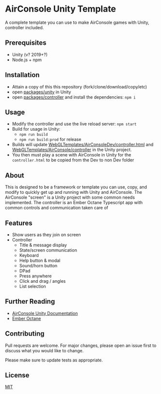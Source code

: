 # AirConsole Unity Template

A complete template you can use to make AirConsole games with Unity, controller included.

## Prerequisites

- Unity (v? 2019+?)
- Node.js + npm

## Installation

- Attain a copy of this this repository (fork/clone/download/copy/etc)
- open [packages/unity](packages/unity) in Unity
- open [packages/controller](packages/controller) and install the dependencies: `npm i`

## Usage

- Modify the controller and use the live reload server: `npm start`
- Build for usage in Unity:
  - `npm run build`
  - `npm run build:prod` for release
- Builds will update [WebGLTemplates/AirConsoleDev/controller.html](packages/unity/Assets/WebGLTemplates/AirConsoleDev/controller.html) and [WebGLTemplates/AirConsole/controller](packages/unity/Assets/WebGLTemplates/AirConsole/controller) in the Unity project.
- You then must play a scene with AirConsole in Unity for the `controller.html` to be copied from the Dev to non Dev folder

## About

This is designed to be a framework or template you can use, copy, and modify to quickly get up and running with Unity and AirConsole. The AirConsole "screen" is a Unity project with some common needs implemented. The controller is an Ember Octane Typescript app with common controls and communication taken care of

## Features

- Show users as they join on screen
- Controller
  - Title & message display
  - State/screen communication
  - Keyboard
  - Help button & modal
  - Sound/horn button
  - DPad
  - Press anywhere
  - Click and drag / angles
  - List selection

## Further Reading
- [AirConsole Unity Documentation](packages/unity/Assets/AirConsole/Documentation_1.7.pdf)
- [Ember Octane](https://emberjs.com/editions/octane/)

## Contributing
Pull requests are welcome. For major changes, please open an issue first to discuss what you would like to change.

Please make sure to update tests as appropriate.

## License
[MIT](LICENSE)